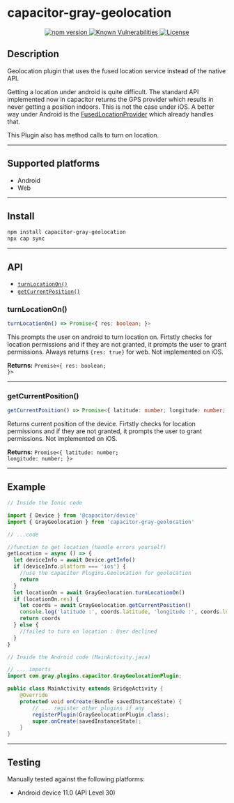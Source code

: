 # capacitor-gray-geolocation

<p align="center">
    <a href="https://www.npmjs.com/package/capacitor-gray-geolocation">
        <img src="https://badge.fury.io/js/capacitor-gray-geolocation.svg?kill_cache=1" alt="npm version" />
    </a>
        <a href="https://snyk.io/test/npm/capacitor-gray-geolocation">
            <img src="https://snyk.io/test/npm/capacitor-gray-geolocation/badge.svg" alt="Known Vulnerabilities" />
        </a>
    <a href="https://opensource.org/licenses/MIT">
        <img src="https://img.shields.io/badge/License-MIT-GREEN.svg" alt="License" />
    </a>
</p>

## Description

Geolocation plugin that uses the fused location service instead of the native API.

Getting a location under android is quite difficult. The standard API implemented now in capacitor returns the GPS provider which results in never getting a position indoors. This is not the case under iOS. A better way under Android is the [FusedLocationProvider](https://developers.google.com/android/reference/com/google/android/gms/location/FusedLocationProviderClient) which already handles that.

This Plugin also has method calls to turn on location.

---

## Supported platforms

- Android
- Web

---

## Install

```bash
npm install capacitor-gray-geolocation
npx cap sync
```

---

## API

<docgen-index>

- [`turnLocationOn()`](#turnlocationon)
- [`getCurrentPosition()`](#getcurrentposition)

</docgen-index>

<docgen-api>
<!--Update the source file JSDoc comments and rerun docgen to update the docs below-->

### turnLocationOn()

```typescript
turnLocationOn() => Promise<{ res: boolean; }>
```

This prompts the user on android to turn location on.
Firtstly checks for location permissions and if they are not granted, it prompts the user to grant permissions.
Always returns `{res: true}` for web.
Not implemented on iOS.

**Returns:** <code>Promise&lt;{ res: boolean; }&gt;</code>

---

### getCurrentPosition()

```typescript
getCurrentPosition() => Promise<{ latitude: number; longitude: number; }>
```

Returns current position of the device.
Firtstly checks for location permissions and if they are not granted, it prompts the user to grant permissions.
Not implemented on iOS.

**Returns:** <code>Promise&lt;{ latitude: number; longitude: number; }&gt;</code>

---

</docgen-api>

## Example

```js
// Inside the Ionic code

import { Device } from '@capacitor/device'
import { GrayGeolocation } from 'capacitor-gray-geolocation'

// ...code

//function to get location (handle errors yourself)
getLocation = async () => {
  let deviceInfo = await Device.getInfo()
  if (deviceInfo.platform === 'ios') {
    //use the capacitor Plugins.Geolocation for geolocation
    return
  }
  let locationOn = await GrayGeolocation.turnLocationOn()
  if (locationOn.res) {
    let coords = await GrayGeolocation.getCurrentPosition()
    console.log('latitude :', coords.latitude, 'longitude :', coords.longitude)
    return coords
  } else {
    //failed to turn on location : User declined
  }
}
```

```java
// Inside the Android code (MainActivity.java)

// ... imports
import com.gray.plugins.capacitor.GrayGeolocationPlugin;

public class MainActivity extends BridgeActivity {
    @Override
    protected void onCreate(Bundle savedInstanceState) {
        // ... register other plugins if any
        registerPlugin(GrayGeolocationPlugin.class);
        super.onCreate(savedInstanceState);
    }
}
```

---

## Testing

Manually tested against the following platforms:

- Android device 11.0 (API Level 30)
